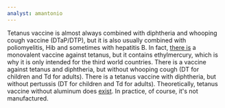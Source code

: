 ```yaml
---
analyst: amantonio
---
```


Tetanus vaccine is almost always combined with diphtheria and whooping cough vaccine (DTaP/DTP), but it is also usually combined with poliomyelitis, Hib and sometimes with hepatitis B.
In fact, [there is](http://www.who.int/immunization_standards/vaccine_quality/PQ_105_tet_10_dose_sanofi_pasteur/en/) a monovalent vaccine against tetanus, but it contains ethylmercury, which is why it is only intended for the third world countries.
There is a vaccine against tetanus and diphtheria, but without whooping cough (DT for children and Td for adults).
There is a tetanus vaccine with diphtheria, but without pertussis (DT for children and Td for adults).
Theoretically, tetanus vaccine without aluminum does [exist](https://www.ncbi.nlm.nih.gov/pubmed/520684). In practice, of course, it's not manufactured.
